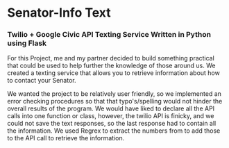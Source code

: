 # Senator-Info Text
### Twilio + Google Civic API Texting Service Written in Python using Flask

For this Project, me and my partner decided to build something practical that could be used to help further the knowledge of those around us. We created a texting service that allows you to retrieve information about how to contact your Senator.

We wanted the project to be relatively user friendly, so we implemented an error checking procedures so that that typo's/spelling would not hinder the overall results of the program. 
We would have liked to declare all the API calls into one function or class, however, the twilio API is finicky, and we could not save the text responses, so the last response had to contain all the information. We used Regrex to extract the numbers from to add those to the API call to retrieve the information.


